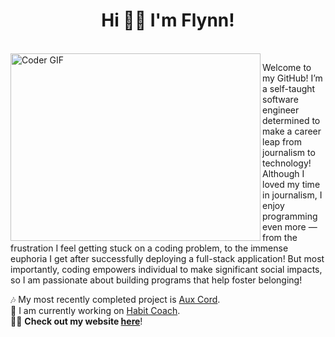 <h1 align="center">Hi 👋🏽 I'm Flynn!</h1>
<br>
<img alt="Coder GIF" height="300" width="400" align="left" src="https://raw.githubusercontent.com/TheDudeThatCode/TheDudeThatCode/master/Assets/Developer.gif">

Welcome to my GitHub! I’m a self-taught software engineer determined to make a career leap from journalism to technology! Although I loved my time in journalism, I enjoy programming even more — from the frustration I feel getting stuck on a coding problem, to the immense euphoria I get after successfully deploying a full-stack application! But most importantly, coding empowers individual to make significant social impacts, so I am passionate about building programs that help foster belonging!

🎶 My most recently completed project is [Aux Cord](https://aux-cord.onrender.com/). <br>
🌱 I am currently working on [Habit Coach](https://habit-coach.netlify.app/).<br>
👨‍💻 <b>Check out my website <a href="https://ftrichardson.github.io/portfolio/">here</a></b>!

